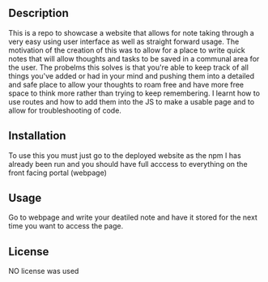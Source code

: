 ## <Note Taker>

## Description
 
This is a repo to showcase a website that allows for note taking through a very easy using user interface as well as straight forward usage. The motivation of the creation of this was to allow for a place to write quick notes that will allow thoughts and tasks to be saved in a communal area for the user. The probelms this solves is that you're able to keep track of all things you've added or had in your mind and pushing them into a detailed and safe place to allow your thoughts to roam free and have more free space to think more rather than trying to keep remembering. I learnt how to use routes and how to add them into the JS to make a usable page and to allow for troubleshooting of code. 

## Installation

To use this you must just go to the deployed website as the npm I has already been run and you should have full acccess to everything on the front facing portal (webpage)
 
## Usage

 Go to webpage and write your deatiled note and have it stored for the next time you want to access the page.

## License

NO license was used

